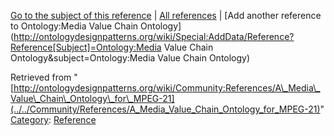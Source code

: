 [Go to the subject of this reference](../../Ontology/Media_Value_Chain_Ontology "Ontology:Media Value Chain Ontology") | [All references](../../Community/References.1 "Community:References") | [Add another reference to Ontology:Media Value Chain Ontology](http://ontologydesignpatterns.org/wiki/Special:AddData/Reference?Reference[Subject]=Ontology:Media Value Chain Ontology&subject=Ontology:Media Value Chain Ontology)


Retrieved from "[http://ontologydesignpatterns.org/wiki/Community:References/A\_Media\_Value\_Chain\_Ontology\_for\_MPEG-21](../../Community/References/A_Media_Value_Chain_Ontology_for_MPEG-21)"
 [Category](http://ontologydesignpatterns.org/wiki/Special:Categories "Special:Categories"): [Reference](../../Category/Reference "Category:Reference")